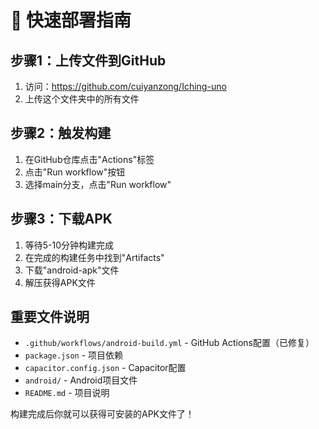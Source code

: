 # 🚀 快速部署指南

## 步骤1：上传文件到GitHub
1. 访问：https://github.com/cuiyanzong/Iching-uno
2. 上传这个文件夹中的所有文件

## 步骤2：触发构建
1. 在GitHub仓库点击"Actions"标签
2. 点击"Run workflow"按钮
3. 选择main分支，点击"Run workflow"

## 步骤3：下载APK
1. 等待5-10分钟构建完成
2. 在完成的构建任务中找到"Artifacts"
3. 下载"android-apk"文件
4. 解压获得APK文件

## 重要文件说明
- `.github/workflows/android-build.yml` - GitHub Actions配置（已修复）
- `package.json` - 项目依赖
- `capacitor.config.json` - Capacitor配置  
- `android/` - Android项目文件
- `README.md` - 项目说明

构建完成后你就可以获得可安装的APK文件了！
